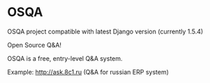 OSQA
====

OSQA project compatible with latest Django version (currently 1.5.4)

Open Source Q&A!

OSQA is a free, entry-level Q&A system. 


Example: http://ask.8c1.ru (Q&A for russian ERP system)
